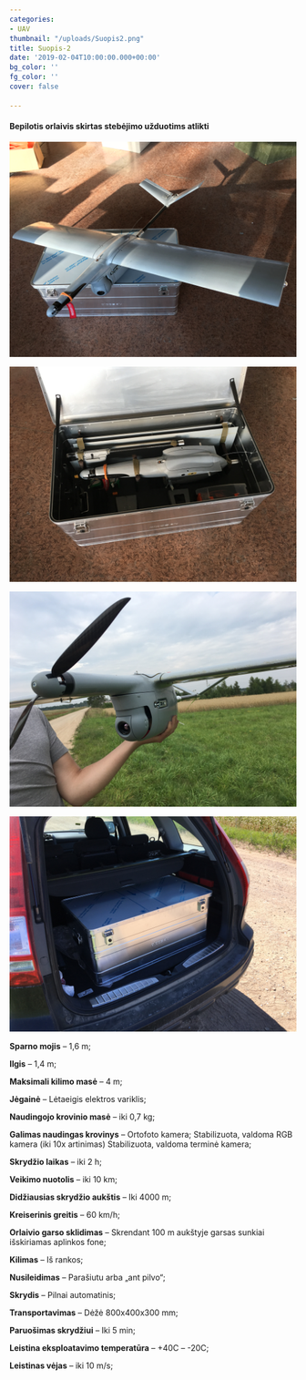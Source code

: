 ```yaml
---
categories:
- UAV
thumbnail: "/uploads/Suopis2.png"
title: Suopis-2
date: '2019-02-04T10:00:00.000+00:00'
bg_color: ''
fg_color: ''
cover: false

---
```

#### Bepilotis orlaivis skirtas stebėjimo užduotims atlikti

![](/uploads/IMG_0527.JPG)

![](/uploads/IMG_0525.JPG)

![](/uploads/IMG_0608.JPG)

![](/uploads/IMG_0565.JPG)

**Sparno mojis** – 1,6 m;

**Ilgis** – 1,4 m;

**Maksimali kilimo masė** – 4 m;

**Jėgainė** – Lėtaeigis elektros variklis;

**Naudingojo krovinio masė** – iki 0,7 kg;

**Galimas naudingas krovinys** – Ortofoto kamera; Stabilizuota, valdoma RGB kamera (iki 10x artinimas) Stabilizuota, valdoma terminė kamera;

**Skrydžio laikas** – iki 2 h;

**Veikimo nuotolis** – iki 10 km;

**Didžiausias skrydžio aukštis** – Iki 4000 m;

**Kreiserinis greitis** – 60 km/h;

**Orlaivio garso sklidimas** – Skrendant 100 m aukštyje garsas sunkiai išskiriamas aplinkos fone;

**Kilimas** – Iš rankos;

**Nusileidimas** – Parašiutu arba „ant pilvo“;

**Skrydis** – Pilnai automatinis;

**Transportavimas** – Dėžė 800x400x300 mm;

**Paruošimas skrydžiui** – Iki 5 min;

**Leistina eksploatavimo temperatūra** – +40C – -20C;

**Leistinas vėjas** – iki 10 m/s;
